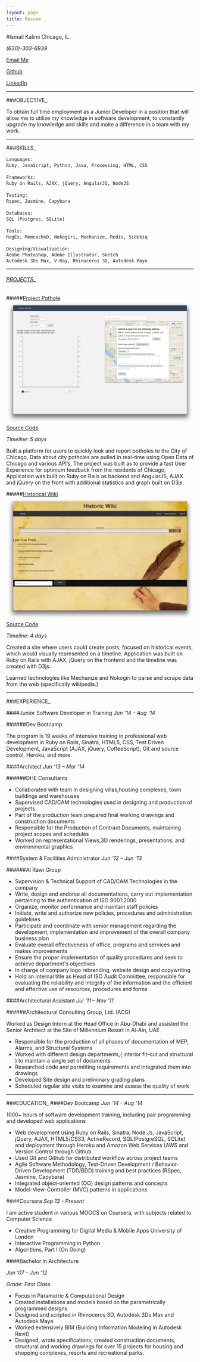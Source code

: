 ```yaml
---
layout: page
title: Résumé
---
```


#Ismail Kalimi
Chicago, IL

*(630)-303-6939*

[Email Me](mailto:ismail@kalimi.net)

[Github](http://github.com/ismk)

[LinkedIn](http://linkedin.com/in/ismailkalimi)


***
###OBJECTIVE_

To obtain full time employment as a Junior Developer in a position that will allow me to utilize my knowledge in software development, to constantly upgrade my knowledge and skills and make a difference in a team with my  work.

***
###SKILLS_

    Languages:
    Ruby, JavaScript, Python, Java, Processing, HTML, CSS

    Frameworks:
    Ruby on Rails, AJAX, jQuery, AngularJS, NodeJS

    Testing:
    Rspec, Jasmine, Capybara

    Databases:
    SQL (Postgres, SQLite)

    Tools:
    RegEx, MemcacheD, Nokogiri, Mechanize, Redis, Sidekiq

    Designing/Visualization:
    Adobe Photoshop, Adobe Illustrator, Sketch
    Autodesk 3Ds Max, V-Ray, Rhinoceros 3D, Autodesk Maya

***
<a href="#" id="projects"><h6>PROJECTS_</h6></a>

#####[Project Pothole](http://project-pothole.herokuapp.com/)
<img src="/imgs/projectpothole.jpeg" class="prjimg">
[Source Code](https://github.com/ismk/chipot)

*Timeline: 5 days*

Built a platform for users to quickly look and report potholes to the City of Chicago, Data about city potholes are pulled in real-time using Open Data of Chicago and various API’s, The project was built as to provide a fast User Experience for optimum feedback from the residents of Chicago, Application was built on Ruby on Rails as backend and AngularJS, AJAX and jQuery on the front with additional statistics and graph built on D3js.

#####[Historical Wiki](http://historic-wiki.herokuapp.com/)
<img src="/imgs/historicwiki.jpeg" class="prjimg">
[Source Code](https://github.com/ismk/Historical_Wiki)

*Timeline: 4 days*

Created a site where users could create posts, focused on historical events, which would visually represented on a timeline. Application was built on Ruby on Rails with AJAX, jQuery on the frontend and the timeline was created with D3js.

Learned technologies like Mechanize and Nokogiri to parse and scrape data from the web (specifically wikipedia.)

***
###EXPERIENCE_


####Junior Software Developer in Training
*Jun '14 – Aug '14*

######Dev Bootcamp

The program is 19 weeks of intensive training in professional web development in Ruby on Rails, Sinatra, HTML5, CSS, Test Driven Development, JavaScript (AJAX, jQuery, CoffeeScript), Git and source control, Heroku, and more.

####Architect
*Jun ‘13 – Mar ‘14*

######DHE Consultants

* Collaborated with team in designing villas,housing complexes, town buildings and warehouses
* Supervised CAD/CAM technologies used in designing and production of projects
* Part of the production team prepared final working drawings and construction documents
* Responsible for the Production of Contract Documents, maintaining project scopes and schedules
* Worked on representational Views,3D renderings, presentations, and environmental graphics

####System & Facilities Administrator
*Jun ‘12 – Jun ‘13*

######Al Rawi Group

* Supervision & Technical Support of CAD/CAM Technologies in the company
* Write, design and endorse all documentations, carry out implementation pertaining to the authentication of ISO 9001:2000
* Organize, monitor performance and maintain staff policies
* Initiate, write and authorize new policies, procedures and administration guidelines
* Participate and coordinate with senior management regarding the development, implementation and improvement of the overall company business plan
* Evaluate overall effectiveness of office, programs and services and makes improvements
* Ensure the proper implementation of quality procedures and seek to achieve department's objectives
* In charge of company logo rebranding, website design and copywriting
* Hold an internal title as Head of ISO Audit Committee, responsible for evaluating the reliability and integrity of the information and the efficient and effective use of resources, procedures and forms


####Architectural Assistant
*Jul ‘11 – Nov ‘11*

######Architectural Consulting Group, Ltd. (ACG)

Worked as Design Intern at the Head Office in Abu-Dhabi and assisted the Senior Architect at the Site of Millennium Resort in Al-Ain, UAE

* Responsible for the production of all phases of documentation of MEP, Alarms, and Structural Systems
* Worked with different design departments,( interior fit-out and structural ) to maintain a single set of documents
* Researched code and permitting requirements and integrated them into drawings
* Developed Site design and preliminary grading plans
* Scheduled regular site visits to examine and assess the quality of work

***
###EDUCATION_
####Dev Bootcamp
*Jun ’14 - Aug ‘14*

1000+ hours of software development training, including pair programming and developed web applications 

* Web development using Ruby on Rails, Sinatra, Node.Js, JavaScript, jQuery, AJAX, HTML5/CSS3, ActiveRecord, SQL(PostgreSQL, SQLite) and deployment through Heroku and Amazon Web Services (AWS and Version Control through Github 
* Used Git and Github for distributed workflow across project teams 
* Agile Software Methodology, Test-Driven Development / Behavior-Driven Development (TDD/BDD) training and best practices (RSpec, Jasmine, Capybara) 
* Integrated object-oriented (OO) design patterns and concepts 
* Model-View-Controller (MVC) patterns in applications


####Coursera
*Sep 13 - Present*

I am active student in various MOOCS on Coursera, with subjects related to Computer Science

* Creative Programming for Digital Media & Mobile Apps University of London
* Interactive Programming in Python
* Algorithms, Part I (On Going)


####Bachelor in Architecture

*Jun ’07 - Jun ‘12*

*Grade: First Class*

* Focus in Parametric & Computational Design
* Created installations and models based on the parametrically programmed designs
* Designed and scripted in Rhinoceros 3D, Autodesk 3Ds Max and Autodesk Maya
* Worked extensively BIM (Building Information Modeling in Autodesk Revit)
* Designed, wrote specifications, created construction documents, structural and working drawings for over 15 projects for housing and shopping complexes, resorts and recreational parks.
